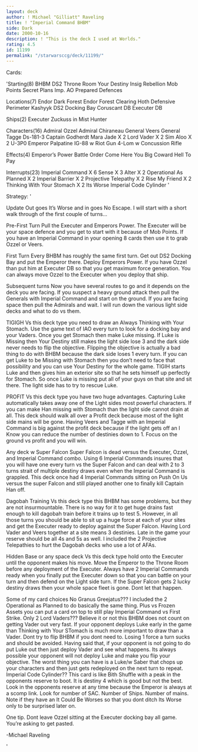 ```yaml
---
layout: deck
author: ! Michael "Gilliatt" Raveling
title: ! "Imperial Command BHBM"
side: Dark
date: 2000-10-16
description: ! "This is the deck I used at Worlds."
rating: 4.5
id: 11199
permalink: "/starwarsccg/deck/11199/"
---
```

Cards: 

'Starting(8)
BHBM
DS2 Throne Room
Your Destiny
Insig Rebellion
Mob Points
Secret Plans
Imp. AO
Prepared Defences

Locations(7)
Endor Dark Forest
Endor Forest Clearing
Hoth Defensive Perimeter
Kashyyk
DS2 Docking Bay
Coruscant DB
Executer DB

Ships(2)
Executer
Zuckuss in Mist Hunter

Characters(16)
Admiral Ozzel
Admiral Chiraneau
General Veers
General Tagge
Ds-181-3
Captain Godherdt
Mara Jade X 2
Lord Vader X 2
Sim Aloo X 2
U-3P0
Emperor Palpatine
IG-88 w Riot Gun
4-Lom w Concussion Rifle

Effects(4)
Emperor’s Power
Battle Order
Come Here You Big Coward
Hell To Pay

Interrupts(23)
Imperial Command X 6
Sense X 3
Alter X 2
Operational As Planned X 2
Imperial Barrier X 2
Projective Telepathy X 2
Rise My Friend X 2
Thinking With Your Stomach X 2
Its Worse
Imperial Code Cylinder '

Strategy: '

Update Out goes It’s Worse and in goes No Escape.
I will start with a short walk through of the first couple of turns...

Pre-First Turn  Pull the Executer and Emperors Power.	The Executer will be your space defence and you get to start with it because of Mob Points.  If you have an Imperial Command in your opening 8 cards then use it to grab Ozzel or Veers.

First Turn Every BHBM has roughly the same first turn.  Get out DS2 Docking Bay and put the Emperor there.  Deploy Emperors Power.  If you have Ozzel than put him at Executer DB so that you get maximum force generation.  You can always move Ozzel to the Executer when you deploy that ship.

Subsequent turns  Now you have several routes to go and it depends on the deck you are facing.  If you suspect a heavy ground attack then pull the Generals with Imperial Command and start on the ground.  If you are facing space then pull the Admirals and wait.  I will run down the various light side decks and what to do vs them.

TIGIGH  Vs this deck type you need to draw an Always Thinking with Your Stomach.  Use the game text of IAO every turn to look for a docking bay and your Vaders.  Once you get Stomach then make Luke missing.  If Luke is Missing then Your Destiny still makes the light side lose 3 and the dark side never needs to flip the objective.  Flipping the objective is actually a bad thing to do with BHBM because the dark side loses 1 every turn.	If you can get Luke to be Missing with Stomach then you don’t need to face that
possibility and you can use Your Destiny for the whole game.  TIGIH starts Luke and then gives him an exterior site so that he sets himself up perfectly for Stomach.  So once Luke is missing put all of your guys on that site and sit there.  The light side has to try to rescue Luke.

PROFIT  Vs this deck type you have two huge advantages.  Capturing Luke automatically takes away one of the Light sides most powerful characters.  If you can make Han missing with Stomach than the light side cannot drain at all.  This deck should walk all over a Profit deck because most of the light side mains will be gone.	Having Veers and Tagge with an Imperial Command is big against the profit deck because if the light gets off an I Know you can reduce the number of destinies down to 1.  Focus on the ground vs profit and you will win.

Any deck w Super Falcon  Super Falcon is dead versus the Executer, Ozzel, and Imperial Command combo.	Using 6 Imperial Commands insures that you will have one every turn vs the Super Falcon and can deal with 2 to 3 turns strait of multiple destiny draws even when the Imperial Command is grappled.  This deck once had 4 Imperial Commands sitting on Push On Us versus the super Falcon and still played another one to finally kill Captain Han off.

Dagobah Training  Vs this deck type this BHBM has some problems, but they are not insurmountable.  There is no way for it to get huge drains fast enough to kill dagobah train before it trains up to test 5.	However, in all those turns you should be able to sit up a huge force at each of your sites and get the Executer ready to deploy against the Super Falcon.  Having Lord Vader and Veers together at a site means 3 destinies.  Late in the game your reserve should be all 4s and 5s as well.  I included the 2 Projective Telepathies to hurt the Dagobah decks who use a lot of AFAs.

Hidden Base or any space deck	Vs this deck type hold onto the Executer until the opponent makes his move.  Move the Emperor to the Throne Room before any deployment of the Executer.  Always have 2 Imperial Commands ready when you finally put the Executer down so that you can battle on your turn and then defend on the Light side turn.  If the Super Falcon gets 2 lucky destiny draws then your whole space fleet is gone.	Dont let that happen.

Some of my card choices
No Granus Greejatus???	I included the 2 Operational as Planned to do basically the same thing.  Plus vs Frozen Assets you can put a card on top to still play Imperial Command vs First Strike.
Only 2 Lord Vaders???  Believe it or not this BHBM does not count on getting Vader out very fast.  If your opponent deploys Luke early in the game than Thinking with Your STomach is much more important to draw than a Vader.  Dont try to flip BHBM if you dont need to. Losing 1 force a turn sucks and should be avoided.	Having said that, if your opponent is not going to do put Luke out then just deploy Vader and see what happens.  Its always possible your opponent will not deploy Luke and make you flip your objective.  The worst thing you can have is a Luke/w Saber that chops up your characters and then just gets
redeployed on the next turn to repeat.
Imperial Code Cylinder??  This card is like Bith Shuffle with a peak in the opponents reserve to boot.	It is destiny 4 which is good but not the best.  Look in the opponents reserve at any time because the Emperor is always at a scomp link.  Look for number of SAC.  Number of Ships.  Number of mains.	Note if they have an It Could Be Worses so that you dont ditch Its Worse
only to be surprised later on.

One tip.  Dont leave Ozzel sitting at the Executer docking bay all game.
You’re asking to get pasted.

-Michael Raveling


'
